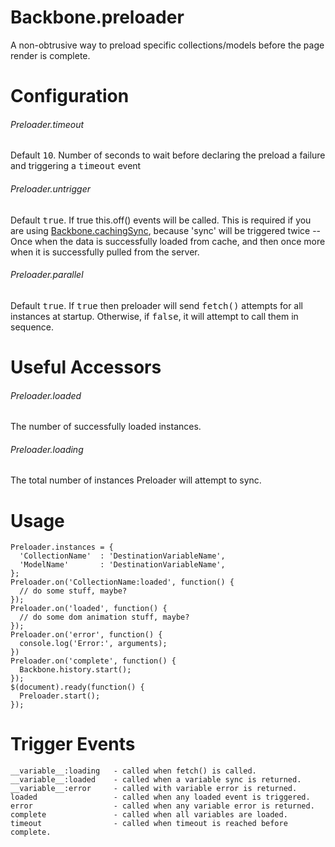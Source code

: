 Backbone.preloader
==================

A non-obtrusive way to preload specific collections/models before the page
render is complete.

Configuration
=============

###### Preloader.timeout
Default <tt>10</tt>. Number of seconds to wait before declaring the preload
a failure and triggering a <tt>timeout</tt> event

###### Preloader.untrigger
Default <tt>true</tt>. If true this.off() events will be called. This is
required if you are using <a href="https://github.com/ggozad/Backbone.cachingSync">Backbone.cachingSync</a>, 
because 'sync' will be triggered twice -- Once when the data is 
successfully loaded from cache, and then once more when it is successfully
pulled from the server.

###### Preloader.parallel
Default <tt>true</tt>. If <tt>true</tt> then preloader will send <tt>fetch()</tt> attempts for
all instances at startup. Otherwise, if <tt>false</tt>, it will attempt to call them in
sequence.

Useful Accessors
================
###### Preloader.loaded
The number of successfully loaded instances.

###### Preloader.loading
The total number of instances Preloader will attempt to sync.

Usage
=====

```
Preloader.instances = {
  'CollectionName'  : 'DestinationVariableName',
  'ModelName'       : 'DestinationVariableName',
};
Preloader.on('CollectionName:loaded', function() {
  // do some stuff, maybe?
});
Preloader.on('loaded', function() {
  // do some dom animation stuff, maybe?
});
Preloader.on('error', function() {
  console.log('Error:', arguments);
})
Preloader.on('complete', function() {
  Backbone.history.start();
});
$(document).ready(function() {
  Preloader.start();
});

```

Trigger Events
==============
```
__variable__:loading   - called when fetch() is called.
__variable__:loaded    - called when a variable sync is returned.
__variable__:error     - called with variable error is returned.
loaded                 - called when any loaded event is triggered.
error                  - called when any variable error is returned.
complete               - called when all variables are loaded.
timeout                - called when timeout is reached before complete.
```
